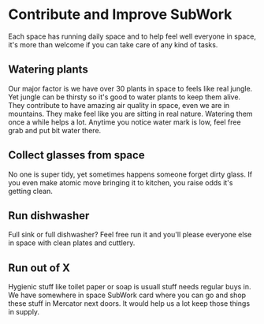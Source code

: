 # Contribute and Improve SubWork

Each space has running daily space and to help feel well everyone in space, it's more than welcome if you can take care of any kind of tasks.


Watering plants
---
Our major factor is we have over 30 plants in space to feels like real jungle. Yet jungle can be thirsty so it's good to water plants to keep them alive. They contribute to have amazing air quality in space, even we are in mountains. They make feel like you are sitting in real nature. Watering them once a while helps a lot. Anytime you notice water mark is low, feel free grab and put bit water there.

Collect glasses from space
---
No one is super tidy, yet sometimes happens someone forget dirty glass. If you even make atomic move bringing it to kitchen, you raise odds it's getting clean.

Run dishwasher
---
Full sink or full dishwasher? Feel free run it and you'll please everyone else in space with clean plates and cuttlery.

Run out of X
---
Hygienic stuff like toilet paper or soap is usuall stuff needs regular buys in. We have somewhere in space SubWork card where you can go and shop these stuff in Mercator next doors. It would help us a lot keep those things in supply. 